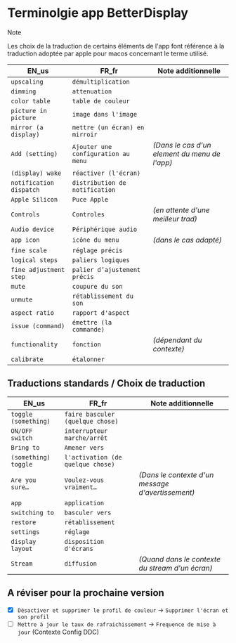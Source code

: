# Terminolgie app BetterDisplay

> [!NOTE] 
> Les choix de la traduction de certains éléments de l'app font référence à la traduction adoptée par apple pour macos concernant le terme utilisé.

| EN_us      | FR_fr             | Note additionnelle |
|------------|-------------------|--------------------|
|`upscaling` | `démultiplication`|
|`dimming` | `attenuation`|
|`color table` | `table de couleur`|
|`picture in picture` | `image dans l'image`|
|`mirror (a display)` | `mettre (un écran) en mirroir`|
|`Add (setting)` | `Ajouter une configuration au menu` | _(Dans le cas d'un element du menu de l'app)_|
|`(display) wake` | `réactiver (l'écran)`|
|`notification dispatch` | `distribution de notification`|
|`Apple Silicon` | `Puce Apple`|
|`Controls` | `Controles` | _(en attente d'une meilleur trad)_|
|`Audio device` | `Périphérique audio`|
|`app icon` | `icône du menu` | _(dans le cas adapté)_|
|`fine scale` | `réglage précis`|
|`logical steps` | `paliers logiques`|
|`fine adjustment step` | `palier d’ajustement précis`|
|`mute` | `coupure du son`|
|`unmute` | `rétablissement du son`|
|`aspect ratio` | `rapport d'aspect`|
|`issue (command)` | `émettre (la commande)`|
|`functionality` | `fonction` | _(dépendant du contexte)_|
|`calibrate` | `étalonner`|

## Traductions standards / Choix de traduction
| EN_us      | FR_fr             | Note additionnelle |
|------------|-------------------|--------------------|
|`toggle (something)` | `faire basculer (quelque chose)`|
|`ON/OFF switch` | `interrupteur marche/arrêt`|
|`Bring to` | `Amener vers` |
|`(something) toggle` | `l'activation (de quelque chose)`|
|`Are you sure…` | `Voulez-vous vraiment…` | _(Dans le contexte d'un message d'avertissement)_|
|`app` | `application` |
|`switching to` | `basculer vers`|
|`restore` | `rétablissement`|
|`settings` | `réglage`|
|`display layout` | `disposition d'écrans`|
|`Stream` | `diffusion` | _(Quand dans le contexte du stream d'un écran)_|

## A réviser pour la prochaine version

- [x] `Désactiver et supprimer le profil de couleur` -> `Supprimer l'écran et son profil`
- [ ] `Mettre à jour le taux de rafraichissement` -> `Frequence de mise à jour` (Contexte Config DDC)
